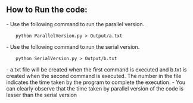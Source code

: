 <h2>How to Run the code:</h2>
<p>- Use the following command to run the parallel version.
<pre>	<code>python ParallelVersion.py > Output/a.txt </code>	</pre>
<p>- Use the following command to run the serial version.</p>
<pre>	<code>python SerialVersion.py > Output/b.txt </code></pre>
<p>- a.txt file will be created when the first command is executed and b.txt is created when the second command is executed. The number in the file indicates the time taken by the program to complete the execution.
- You can clearly observe that the time taken by parallel version of the code is lesser than the serial version
</p>
